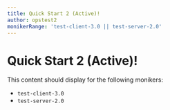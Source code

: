```yaml
---
title: Quick Start 2 (Active)!
author: opstest2
monikerRange: 'test-client-3.0 || test-server-2.0'
---
```


# Quick Start 2 (Active)!

This content should display for the following monikers:

* `test-client-3.0`
* `test-server-2.0`
